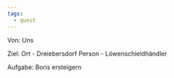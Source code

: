 ```yaml
---
tags:
  - quest
---
```

Von:
Uns

Ziel:
Ort - Dreiebersdorf
Person - Löwenschieldhändler

Aufgabe:
Boris ersteigern
